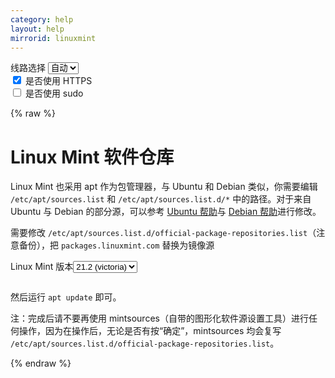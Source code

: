 ```yaml
---
category: help
layout: help
mirrorid: linuxmint
---
```


<!-- 本 markdown 从 tuna/mirrorz-help-ng 自动生成，如需修改请参阅该仓库 -->

<style>.z-help tmpl { display: none }</style>

<div class="z-wrap">
    <form class="z-form z-global" onchange="form_update(null)" onsubmit="return false">
        <div>
            <label for="e0a5cecb">线路选择</label>
            <select id="e0a5cecb" name="host">
                <option selected="selected" value="{{ site.url }}">自动</option>
                <option value="{{ site.urlv4 }}">IPv4</option>
                <option value="{{ site.urlv6 }}">IPv6</option>
            </select>
        </div>
        <div>
            <input id="144d763c" name="_scheme" type="checkbox" checked>
            <label for="144d763c">是否使用 HTTPS</label>
        </div>
        <div>
            <input id="4659e7da" name="_sudo" type="checkbox">
            <label for="4659e7da">是否使用 sudo</label>
        </div>
    </form>
</div>
{% raw %}
<div class="z-help"><h1>Linux Mint 软件仓库</h1>
<p>Linux Mint 也采用 apt 作为包管理器，与 Ubuntu 和 Debian 类似，你需要编辑 <code>/etc/apt/sources.list</code> 和 <code>/etc/apt/sources.list.d/*</code> 中的路径。对于来自 Ubuntu 与 Debian 的部分源，可以参考 <a href="../ubuntu/">Ubuntu 帮助</a>与 <a href="../debian/">Debian 帮助</a>进行修改。</p>
<p>需要修改 <code>/etc/apt/sources.list.d/official-package-repositories.list</code>（注意备份），把 <code>packages.linuxmint.com</code> 替换为镜像源</p>
<div class="z-wrap"><form class="z-form" onchange="form_update(event)" onsubmit="return false"><div><label for="a804dd7c" title>Linux Mint 版本</label><select id="a804dd7c" name="release" title><option value="victoria">21.2 (victoria)</option><option value="vera">21.1 (vera)</option><option value="vanessa">21 (vanessa)</option><option value="una">20.3 (una)</option><option value="uma">20.2 (uma)</option><option value="ulyssa">20.1 (ulyssa)</option></select></div></form><pre class="z-code"></pre></div><tmpl z-input="release">
deb {{endpoint}}/ {{release}} main upstream import backport
</tmpl>
<p>然后运行 <code>apt update</code> 即可。</p>
<p>注：完成后请不要再使用 mintsources（自带的图形化软件源设置工具）进行任何操作，因为在操作后，无论是否有按“确定”，mintsources 均会复写 <code>/etc/apt/sources.list.d/official-package-repositories.list</code>。</p><script id="z-config" type="application/x-mirrorz-help">eyJfIjogIkxpbnV4IE1pbnQgXHU4ZjZmXHU0ZWY2XHU0ZWQzXHU1ZTkzIiwgImJsb2NrIjogWyJsaW51eG1pbnQiXSwgImlucHV0IjogeyJyZWxlYXNlIjogeyJfIjogIkxpbnV4IE1pbnQgXHU3MjQ4XHU2NzJjIiwgIm9wdGlvbiI6IHsidmljdG9yaWEiOiB7Il8iOiAiMjEuMiAodmljdG9yaWEpIn0sICJ2ZXJhIjogeyJfIjogIjIxLjEgKHZlcmEpIn0sICJ2YW5lc3NhIjogeyJfIjogIjIxICh2YW5lc3NhKSJ9LCAidW5hIjogeyJfIjogIjIwLjMgKHVuYSkifSwgInVtYSI6IHsiXyI6ICIyMC4yICh1bWEpIn0sICJ1bHlzc2EiOiB7Il8iOiAiMjAuMSAodWx5c3NhKSJ9fX19LCAibmFtZSI6ICJsaW51eG1pbnQifQ==</script>
</div>

{% endraw %}

<script src="/static/js/mustache.js?{{ site.data['hash'] }}"></script>
<script src="/static/js/zdocs.js?{{ site.data['hash'] }}"></script>
